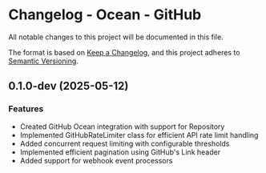 # Changelog - Ocean - GitHub

All notable changes to this project will be documented in this file.

The format is based on [Keep a Changelog](https://keepachangelog.com/en/1.0.0/),
and this project adheres to [Semantic Versioning](https://semver.org/spec/v2.0.0.html).

<!-- towncrier release notes start -->

## 0.1.0-dev (2025-05-12)

### Features

- Created GitHub Ocean integration with support for Repository
- Implemented GitHubRateLimiter class for efficient API rate limit handling
- Added concurrent request limiting with configurable thresholds
- Implemented efficient pagination using GitHub's Link header
- Added support for webhook event processors